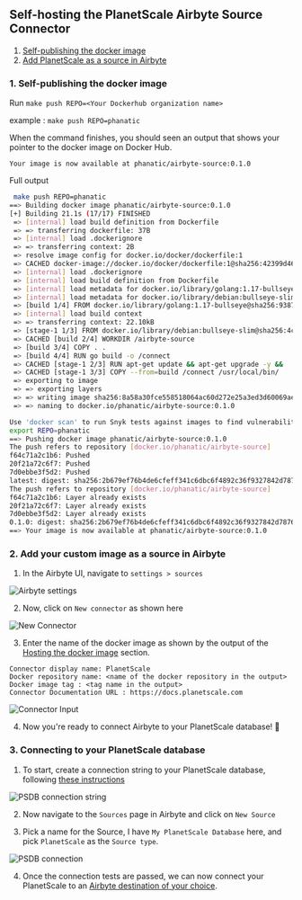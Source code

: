 ## Self-hosting the PlanetScale Airbyte Source Connector

1. [Self-publishing the docker image](#self-hosting-image)
2. [Add PlanetScale as a source in Airbyte](#planetscale-source)

<a name="self-hosting-image"></a>
### 1. Self-publishing the docker image

Run `make push REPO=<Your Dockerhub organization name>`

example : `make push REPO=phanatic` 

When the command finishes, you should seen an output that shows your pointer to the docker image on Docker Hub. 

```
Your image is now available at phanatic/airbyte-source:0.1.0
```

Full output
``` bash
 make push REPO=phanatic
==> Building docker image phanatic/airbyte-source:0.1.0
[+] Building 21.1s (17/17) FINISHED
 => [internal] load build definition from Dockerfile                                                                                                                                                        0.0s
 => => transferring dockerfile: 37B                                                                                                                                                                         0.0s
 => [internal] load .dockerignore                                                                                                                                                                           0.0s
 => => transferring context: 2B                                                                                                                                                                             0.0s
 => resolve image config for docker.io/docker/dockerfile:1                                                                                                                                                  0.3s
 => CACHED docker-image://docker.io/docker/dockerfile:1@sha256:42399d4635eddd7a9b8a24be879d2f9a930d0ed040a61324cfdf59ef1357b3b2                                                                             0.0s
 => [internal] load .dockerignore                                                                                                                                                                           0.0s
 => [internal] load build definition from Dockerfile                                                                                                                                                        0.0s
 => [internal] load metadata for docker.io/library/golang:1.17-bullseye                                                                                                                                     0.2s
 => [internal] load metadata for docker.io/library/debian:bullseye-slim                                                                                                                                     0.3s
 => [build 1/4] FROM docker.io/library/golang:1.17-bullseye@sha256:93872b0f54145f1ae135538c6bbe77a4f70dfa56d3fb27b30445f756b1b76f1d                                                                         0.0s
 => [internal] load build context                                                                                                                                                                           0.0s
 => => transferring context: 22.10kB                                                                                                                                                                        0.0s
 => [stage-1 1/3] FROM docker.io/library/debian:bullseye-slim@sha256:4c25ffa6ef572cf0d57da8c634769a08ae94529f7de5be5587ec8ce7b9b50f9c                                                                       0.0s
 => CACHED [build 2/4] WORKDIR /airbyte-source                                                                                                                                                              0.0s
 => [build 3/4] COPY . .                                                                                                                                                                                    0.1s
 => [build 4/4] RUN go build -o /connect                                                                                                                                                                   18.7s
 => CACHED [stage-1 2/3] RUN apt-get update && apt-get upgrade -y &&     apt-get install -y default-mysql-client ca-certificates &&     rm -rf /var/lib/apt/lists/*                                         0.0s
 => CACHED [stage-1 3/3] COPY --from=build /connect /usr/local/bin/                                                                                                                                         0.0s
 => exporting to image                                                                                                                                                                                      0.0s
 => => exporting layers                                                                                                                                                                                     0.0s
 => => writing image sha256:8a58a30fce558518064ac60d272e25a3ed3d60069ae1c273b12459770b8c39da                                                                                                                0.0s
 => => naming to docker.io/phanatic/airbyte-source:0.1.0                                                                                                                                                    0.0s

Use 'docker scan' to run Snyk tests against images to find vulnerabilities and learn how to fix them
export REPO=phanatic
==> Pushing docker image phanatic/airbyte-source:0.1.0
The push refers to repository [docker.io/phanatic/airbyte-source]
f64c71a2c1b6: Pushed
20f21a72c6f7: Pushed
7d0ebbe3f5d2: Pushed
latest: digest: sha256:2b679ef76b4de6cfeff341c6dbc6f4892c36f9327842d78766a4fd0a015ad274 size: 953
The push refers to repository [docker.io/phanatic/airbyte-source]
f64c71a2c1b6: Layer already exists
20f21a72c6f7: Layer already exists
7d0ebbe3f5d2: Layer already exists
0.1.0: digest: sha256:2b679ef76b4de6cfeff341c6dbc6f4892c36f9327842d78766a4fd0a015ad274 size: 953
==> Your image is now available at phanatic/airbyte-source:0.1.0
```

<a name="planetscale-source"></a>
### 2. Add your custom image as a source in Airbyte

1. In the Airbyte UI, navigate to `settings > sources`

![Airbyte settings](img/airbyte-settings.png)

2. Now, click on `New connector` as shown here

![New Connector](img/new-connector.png)

3. Enter the name of the docker image as shown by the output of the [Hosting the docker image](#hosting-image) section.
```
Connector display name: PlanetScale
Docker repository name: <name of the docker repository in the output>
Docker image tag : <tag name in the output>
Connector Documentation URL : https://docs.planetscale.com 
```

![Connector Input](img/connector-input.png)
 
4. Now you're ready to connect Airbyte to your PlanetScale database! :tada:

<a name="connecting-to-planetscale"></a>
### 3. Connecting to your PlanetScale database
1. To start, create a connection string to your PlanetScale database, following [these instructions](https://docs.planetscale.com/concepts/connection-strings#creating-a-password)

 ![PSDB connection string](img/psdb-connection-string.png)

2. Now navigate to the `Sources` page in Airbyte and click on `New Source`

3. Pick a name for the Source, I have `My PlanetScale Database` here, and pick `PlanetScale` as the `Source type`.

![PSDB connection](img/psdb-input-cs.png)

4. Once the connection tests are passed, we can now connect your PlanetScale to an [Airbyte destination of your choice](https://docs.airbyte.com/integrations/destinations).
